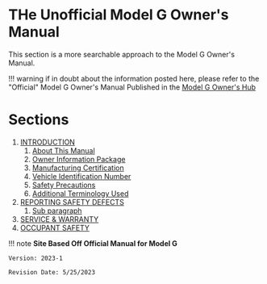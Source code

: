 # THe Unofficial Model G Owner's Manual


This section is a more searchable approach to the Model G Owner's Manual. 


!!! warning
    if in doubt about the information posted here,  please refer to the "Official" Model G Owner's Manual Published in the [Model G Owner's Hub](https://www.brinkleyrv.com/owners-hub-model-g/)




# Sections
1. [INTRODUCTION](../manual/sec1/index.md)
    1.  [About This Manual](../manual/sec1/index.md#a-about-this-manual)
    2.  [Owner Information Package](../manual/sec1/index.md#b-owner-information-package)
    3.  [Manufacturing Certification](../manual/sec1/index.md#c-manufacturing-certification)
    4.  [Vehicle Identification Number](../manual/sec1/index.md#d-vehicle-identification-number)
    5.  [Safety Precautions](../manual/sec1/index.md#e-safety-precautions)
    6.  [Additional Terminology Used](../manual/sec1/index.md#f-additional-terminology-used)
2. [REPORTING SAFETY DEFECTS](../manual/sec2/index.md)
    1. [Sub paragraph](paragraph1.md#sub-paragraph)
3. [SERVICE & WARRANTY](../manual/sec3/index.md)
4. [OCCUPANT SAFETY]()






!!! note
    **Site Based Off Official Manual for Model G**

    Version: 2023-1

    Revision Date: 5/25/2023